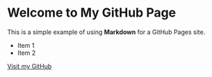 # Welcome to My GitHub Page

This is a simple example of using **Markdown** for a GitHub Pages site.

- Item 1
- Item 2

[Visit my GitHub](https://github.com/your-username)
